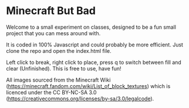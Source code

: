 # Minecraft But Bad
  Welcome to a small experiment on classes, designed to be a fun small project that you can mess around with.
  
  It is coded in 100% Javascript and could probably be more efficient.
  Just clone the repo and open the index.html file.
  
  Left click to break, right click to place, press q to switch between fill and clear (Unfinished).
  This is free to use, have fun!
  
  All images sourced from the Minecraft Wiki (https://minecraft.fandom.com/wiki/List_of_block_textures)
  which is licenced under the CC BY-NC-SA 3.0 (https://creativecommons.org/licenses/by-sa/3.0/legalcode).
